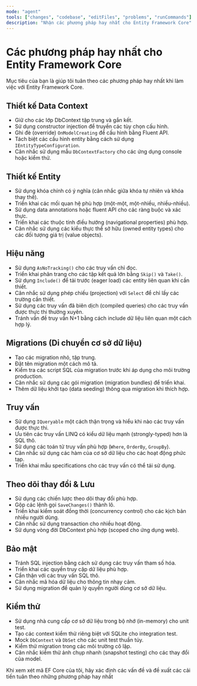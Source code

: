 ```yaml
---
mode: "agent"
tools: ["changes", "codebase", "editFiles", "problems", "runCommands"]
description: "Nhận các phương pháp hay nhất cho Entity Framework Core"
---
```


# Các phương pháp hay nhất cho Entity Framework Core

Mục tiêu của bạn là giúp tôi tuân theo các phương pháp hay nhất khi làm việc với Entity Framework Core.

## Thiết kế Data Context

- Giữ cho các lớp DbContext tập trung và gắn kết.
- Sử dụng constructor injection để truyền các tùy chọn cấu hình.
- Ghi đè (override) `OnModelCreating` để cấu hình bằng Fluent API.
- Tách biệt các cấu hình entity bằng cách sử dụng `IEntityTypeConfiguration`.
- Cân nhắc sử dụng mẫu `DbContextFactory` cho các ứng dụng console hoặc kiểm thử.

## Thiết kế Entity

- Sử dụng khóa chính có ý nghĩa (cân nhắc giữa khóa tự nhiên và khóa thay thế).
- Triển khai các mối quan hệ phù hợp (một-một, một-nhiều, nhiều-nhiều).
- Sử dụng data annotations hoặc fluent API cho các ràng buộc và xác thực.
- Triển khai các thuộc tính điều hướng (navigational properties) phù hợp.
- Cân nhắc sử dụng các kiểu thực thể sở hữu (owned entity types) cho các đối tượng giá trị (value objects).

## Hiệu năng

- Sử dụng `AsNoTracking()` cho các truy vấn chỉ đọc.
- Triển khai phân trang cho các tập kết quả lớn bằng `Skip()` và `Take()`.
- Sử dụng `Include()` để tải trước (eager load) các entity liên quan khi cần thiết.
- Cân nhắc sử dụng phép chiếu (projection) với `Select` để chỉ lấy các trường cần thiết.
- Sử dụng các truy vấn đã biên dịch (compiled queries) cho các truy vấn được thực thi thường xuyên.
- Tránh vấn đề truy vấn N+1 bằng cách include dữ liệu liên quan một cách hợp lý.

## Migrations (Di chuyển cơ sở dữ liệu)

- Tạo các migration nhỏ, tập trung.
- Đặt tên migration một cách mô tả.
- Kiểm tra các script SQL của migration trước khi áp dụng cho môi trường production.
- Cân nhắc sử dụng các gói migration (migration bundles) để triển khai.
- Thêm dữ liệu khởi tạo (data seeding) thông qua migration khi thích hợp.

## Truy vấn

- Sử dụng `IQueryable` một cách thận trọng và hiểu khi nào các truy vấn được thực thi.
- Ưu tiên các truy vấn LINQ có kiểu dữ liệu mạnh (strongly-typed) hơn là SQL thô.
- Sử dụng các toán tử truy vấn phù hợp (`Where`, `OrderBy`, `GroupBy`).
- Cân nhắc sử dụng các hàm của cơ sở dữ liệu cho các hoạt động phức tạp.
- Triển khai mẫu specifications cho các truy vấn có thể tái sử dụng.

## Theo dõi thay đổi & Lưu

- Sử dụng các chiến lược theo dõi thay đổi phù hợp.
- Gộp các lệnh gọi `SaveChanges()` thành lô.
- Triển khai kiểm soát đồng thời (concurrency control) cho các kịch bản nhiều người dùng.
- Cân nhắc sử dụng transaction cho nhiều hoạt động.
- Sử dụng vòng đời DbContext phù hợp (scoped cho ứng dụng web).

## Bảo mật

- Tránh SQL injection bằng cách sử dụng các truy vấn tham số hóa.
- Triển khai các quyền truy cập dữ liệu phù hợp.
- Cẩn thận với các truy vấn SQL thô.
- Cân nhắc mã hóa dữ liệu cho thông tin nhạy cảm.
- Sử dụng migration để quản lý quyền người dùng cơ sở dữ liệu.

## Kiểm thử

- Sử dụng nhà cung cấp cơ sở dữ liệu trong bộ nhớ (in-memory) cho unit test.
- Tạo các context kiểm thử riêng biệt với SQLite cho integration test.
- Mock `DbContext` và `DbSet` cho các unit test thuần túy.
- Kiểm thử migration trong các môi trường cô lập.
- Cân nhắc kiểm thử ảnh chụp nhanh (snapshot testing) cho các thay đổi của model.

Khi xem xét mã EF Core của tôi, hãy xác định các vấn đề và đề xuất các cải tiến tuân theo những phương pháp hay nhất
